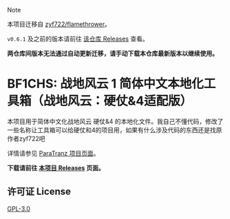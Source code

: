 > [!NOTE]
> 本项目迁移自 [zyf722/flamethrower](https://github.com/zyf722/flamethrower)。
> 
> `v0.6.1` 及之前的版本请前往 [该仓库 Releases](https://github.com/zyf722/flamethrower/releases) 查看。
> 
> **两仓库间版本无法通过自动更新迁移，请手动下载本仓库最新版本以继续使用。**

# BF1CHS: 战地风云 1 简体中文本地化工具箱（战地风云：硬仗&4适配版）

本项目用于简体中文化战地风云 硬仗&4 的本地化文件。我自己不懂代码，修改了一些名称让工具箱可以给硬仗和4的项目用，如果有什么涉及代码的东西还是找原作者zyf722吧

详情请参见 [ParaTranz 项目页面](https://paratranz.cn/projects/10796)。

**下载请前往 [本项目 Releases](https://github.com/encauporce/BF1CHS-H-4-/releases/tag/test) 页面。**

## 许可证 License
[GPL-3.0](./LICENSE)
